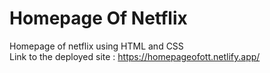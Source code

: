 # Homepage Of Netflix
Homepage of netflix using HTML and CSS
<br>
Link to the deployed site : https://homepageofott.netlify.app/
